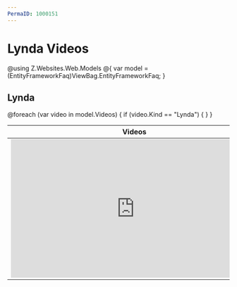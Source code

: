 ```yaml
---
PermaID: 1000151
---
```


# Lynda Videos

@using Z.Websites.Web.Models
@{
    var model = (EntityFrameworkFaq)ViewBag.EntityFrameworkFaq;
}

<h2>Lynda </h2>
<table>
    <thead>
        <tr>
            <th>Videos</th>
            <th>Description</th>
        </tr>
    </thead>
    <tbody>
        @foreach (var video in model.Videos)
        {
            if (video.Kind == "Lynda")
            {
                <tr>
                    <td>
                        <iframe width='560' height='315' src='https://www.lynda.com/player/embed/@video.ID?fs=3&w=560&h=315&ps=paused&utm_medium=referral&utm_source=embed+video&utm_campaign=ldc-website&utm_content=vid-@video.ID' mozallowfullscreen='true' webkitallowfullscreen='true' allowfullscreen='true' frameborder='0'></iframe>
                    </td>
                    <td>
                        <h3>@video.Title</h3>
                        @video.Description
                    </td>
                </tr>
            }
        }
    </tbody>
</table>
